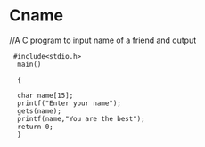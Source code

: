 # Cname
//A C program to input name of a friend and output 


     #include<stdio.h>
      main()
      
      {
      
      char name[15];
      printf("Enter your name");
      gets(name);
      printf(name,"You are the best");
      return 0;
      }
